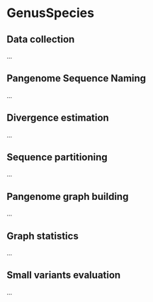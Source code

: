 # GenusSpecies


## Data collection
...


## Pangenome Sequence Naming
...


## Divergence estimation
...


## Sequence partitioning
...


## Pangenome graph building
...


## Graph statistics
...


## Small variants evaluation
...

